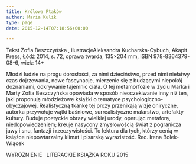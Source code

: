 ```yaml
---
title: Królowa Ptaków
author: Maria Kulik
type: page
date: 2015-12-14T07:18:56+00:00

---
```

Tekst Zofia Beszczyńska , ilustracjeAleksandra Kucharska-Cybuch, Akapit Press, Łódź 2014, s. 72, oprawa twarda, 135&#215;204 mm, ISBN 978-8364379-08-6, wiek: 14+

Młodzi ludzie na progu dorosłości, za nimi dzieciństwo, przed nimi niełatwy czas dojrzewania, nowe fascynacje, mierzenie się z budzącymi niepokój doznaniami, odkrywanie tajemnic ciała. O tej metamorfozie w życiu Marka i Marty Zofia Beszczyńska opowiada w sposób nieoczekiwanie inny niż ten, jaki proponują młodzieżowe książki o tematyce psychologiczno-obyczajowej. Realistyczną tkankę tej prozy przenikają wizje oniryczne, autorka przywołuje wątki baśniowe, surrealistyczne malarstwo, artefakty kultury. Buduje poetyckie obrazy wielkiej urody, operując metaforą, niedopowiedzeniem; kreuje nasycony zmysłowością świat z pogranicza jawy i snu, fantazji i rzeczywistości. To lektura dla tych, którzy cenią w książce niepowtarzalny klimat i pisarską wyrazistość. Rec. Irena Bolek-Wiącek

WYRÓŻNIENIE   LITERACKIE KSIĄŻKA ROKU 2015